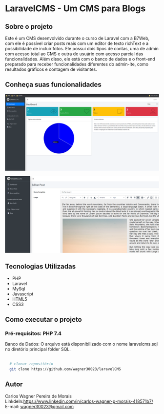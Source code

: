 # LaravelCMS - Um CMS para Blogs

## Sobre o projeto

Este é um CMS desenvolvido durante o curso de Laravel com a B7Web, com ele é possível criar posts reais com um editor de texto richText e a possibilidade de incluir fotos. Ele possui dois tipos de contas, uma de admin com acesso total ao CMS e outra de usuário com acesso parcial das funcionalidades. Além disso, ele está com o banco de dados e o front-end preparado para receber funcionalidades diferentes do admin-lte, como resultados gráficos e contagem de visitantes. 

## Conheça suas funcionalidades

![dashboard](https://github.com/moraes-luciano/assets/blob/main/laravel1.png)

![textEditor](https://github.com/moraes-luciano/assets/blob/main/laravel2.png)

## Tecnologias Utilizadas
- PHP 
- Laravel
- MySql
- Javascript
- HTML5
- CSS3


## Como executar o projeto

### Pré-requisitos: PHP 7.4

Banco de Dados: O arquivo está disponibilizado com o nome laravelcms.sql no diretório principal folder SQL.


```bash

  # clonar repositório
  git clone https://github.com/wagner30023/laravelCMS

```
## Autor

  Carlos Wagner Pereira de Morais
  \
  LinkdeIn:https://www.linkedin.com/in/carlos-wagner-p-morais-418571b7/
  \
  E-mail: wagner30023@gmail.com
  
